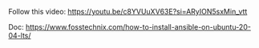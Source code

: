Follow this video: https://youtu.be/c8YVUuXV63E?si=ARyION5sxMin_vtt

Doc: https://www.fosstechnix.com/how-to-install-ansible-on-ubuntu-20-04-lts/